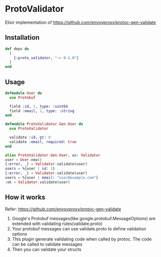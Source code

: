 # ProtoValidator

Elixir implementation of https://github.com/envoyproxy/protoc-gen-validate

## Installation

```elixir
def deps do
  [
    {:proto_validator, "~> 0.1.0"}
  ]
end
```

## Usage

```elixir
defmodule User do
  use Protobuf

  field :id, 1, type: :uint64
  field :email, 2, type: :string
end

defmodule ProtoValidator.Gen.User do
  use ProtoValidator

  validate :id, gt: 0
  validate :email, required: true
end

alias ProtoValidator.Gen.User, as: Validator
user = User.new()
{:error, _} = Validator.validate(user)
users = %{user | id: 1}
{:error, _} = Validator.validate(user)
users = %{user | email: "user@example.com"}
:ok = Validator.validate(user)
```

## How it works

Refer: https://github.com/envoyproxy/protoc-gen-validate

1. Google's Protobuf messages(like google.protobuf.MessageOptions) are extended with
validating rules(validate.proto)
2. Your protobuf messages can use validate.proto to define validation options
3. This plugin generate validating code when called by protoc. The code can be called
to validate messages
4. Then you can validate your structs
